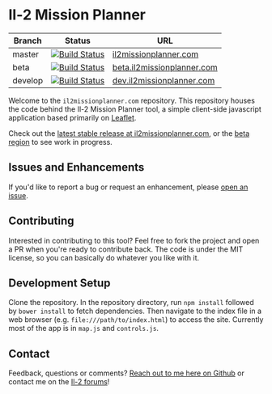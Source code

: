 # Il-2 Mission Planner

| Branch       | Status         | URL |
| ------------- |:-------------:| --- |
| master      | [![Build Status](https://travis-ci.org/gavincabbage/il2missionplanner.com.svg?branch=master)](https://travis-ci.org/gavincabbage/il2missionplanner.com) | [il2missionplanner.com](http://il2missionplanner.com) |
| beta      | [![Build Status](https://travis-ci.org/gavincabbage/il2missionplanner.com.svg?branch=beta)](https://travis-ci.org/gavincabbage/il2missionplanner.com) | [beta.il2missionplanner.com](http://beta.il2missionplanner.com) |
| develop      | [![Build Status](https://travis-ci.org/gavincabbage/il2missionplanner.com.svg?branch=develop)](https://travis-ci.org/gavincabbage/il2missionplanner.com) | [dev.il2missionplanner.com](http://dev.il2missionplanner.com) |

Welcome to the `il2missionplanner.com` repository. This repository houses the code behind the Il-2 Mission Planner tool, a simple client-side javascript application based primarily on [Leaflet](http://leafletjs.com/).

Check out the [latest stable release at il2missionplanner.com](http://il2missionplanner.com), or the [beta region](http://beta.il2missionplanner.com) to see work in progress.

## Issues and Enhancements

If you'd like to report a bug or request an enhancement, please [open an issue](https://github.com/gavincabbage/il2missionplanner.com/issues).

## Contributing

Interested in contributing to this tool? Feel free to fork the project and open a PR when you're ready to contribute back. The code is under the MIT license, so you can basically do whatever you like with it.

## Development Setup

Clone the repository. In the repository directory, run `npm install` followed by `bower install` to fetch dependencies. Then navigate to the index file in a web browser (e.g. `file:///path/to/index.html`) to access the site. Currently most of the app is in `map.js` and `controls.js`.

## Contact

Feedback, questions or comments? [Reach out to me here on Github](https://github.com/gavincabbage) or contact me on the [Il-2 forums](http://forum.il2sturmovik.com/user/90440-curiousgamblerr/)!
